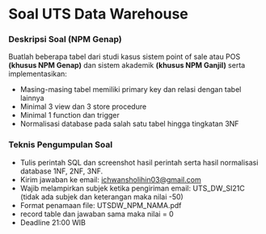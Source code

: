 # Soal UTS Data Warehouse

### Deskripsi Soal (NPM Genap)
Buatlah beberapa tabel dari studi kasus sistem point of sale atau POS <b>(khusus NPM Genap)</b> dan sistem akademik <b>(khusus NPM Ganjil)</b> serta implementasikan:
* Masing-masing tabel memiliki primary key dan relasi dengan tabel lainnya
* Minimal 3 view dan 3 store procedure
* Minimal 1 function dan trigger
* Normalisasi database pada salah satu tabel hingga tingkatan 3NF 

### Teknis Pengumpulan Soal
- Tulis perintah SQL dan screenshot hasil perintah serta hasil normalisasi database 1NF, 2NF, 3NF.
- Kirim jawaban ke email: ichwansholihin03@gmail.com
- Wajib melampirkan subjek ketika pengiriman email: UTS_DW_SI21C (tidak ada subjek dan keterangan maka nilai -50)
- Format penamaan file: UTSDW_NPM_NAMA.pdf
- record table dan jawaban sama maka nilai = 0
- Deadline 21:00 WIB
